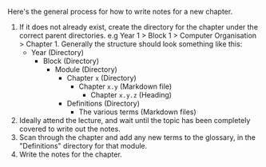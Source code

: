 Here's the general process for how to write notes for a new chapter.

1) If it does not already exist, create the directory for the chapter under the correct parent directories. e.g Year 1 > Block 1 > Computer Organisation > Chapter 1. Generally the structure should look something like this:
	- Year (Directory)
		- Block (Directory)
			- Module (Directory)
				- Chapter `x` (Directory)
					- Chapter `x.y` (Markdown file)
						- Chapter `x.y.z` (Heading)
				- Definitions (Directory)
					- The various terms (Markdown files)
2) Ideally attend the lecture, and wait until the topic has been completely covered to write out the notes.
3) Scan through the chapter and add any new terms to the glossary, in the "Definitions" directory for that module.
4) Write the notes for the chapter.